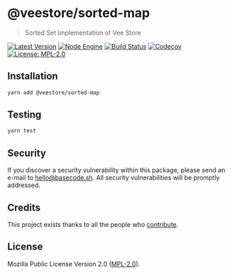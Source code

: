 # @veestore/sorted-map

> Sorted Set Implementation of Vee Store

[![Latest Version](https://badgen.now.sh/npm/v/@veestore/sorted-map)](https://www.npmjs.com/package/@veestore/sorted-map)
[![Node Engine](https://badgen.now.sh/npm/node/@veestore/sorted-map)](https://www.npmjs.com/package/@veestore/sorted-map)
[![Build Status](https://badgen.now.sh/circleci/github/veestore/sorted-map)](https://circleci.com/gh/veestore/sorted-map)
[![Codecov](https://badgen.now.sh/codecov/c/github/veestore/sorted-map)](https://codecov.io/gh/veestore/sorted-map)
[![License: MPL-2.0](https://badgen.now.sh/badge/license/MPL-2.0/green)](https://mozilla.org/MPL/2.0/)

## Installation

```bash
yarn add @veestore/sorted-map
```

## Testing

```bash
yarn test
```

## Security

If you discover a security vulnerability within this package, please send an e-mail to hello@basecode.sh. All security vulnerabilities will be promptly addressed.

## Credits

This project exists thanks to all the people who [contribute](../../contributors).

## License

Mozilla Public License Version 2.0 ([MPL-2.0](./LICENSE)).
